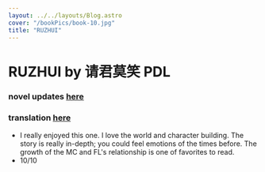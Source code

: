 ```yaml
---
layout: ../../layouts/Blog.astro
cover: "/bookPics/book-10.jpg"
title: "RUZHUI"
---
```


# RUZHUI by 请君莫笑 PDL
### novel updates **[here](https://www.novelupdates.com/series/matrilocal-marriage/)**
### translation **[here](https://drive.google.com/drive/folders/1jzgVxubuZTgpT6hUGxRuhWVLxTkKAupP)**
- I really enjoyed this one. I love the world and character building. The story is really in-depth; you could feel emotions of the times before. The growth of the MC and FL's relationship is one of favorites to read.
- 10/10
